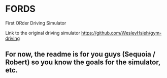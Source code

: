 # FORDS
First ORder Driving Simulator

Link to the original driving simulator https://github.com/WesleyHsieh/gym-driving

## For now, the readme is for you guys (Sequoia / Robert) so you know the goals for the simulator, etc.
